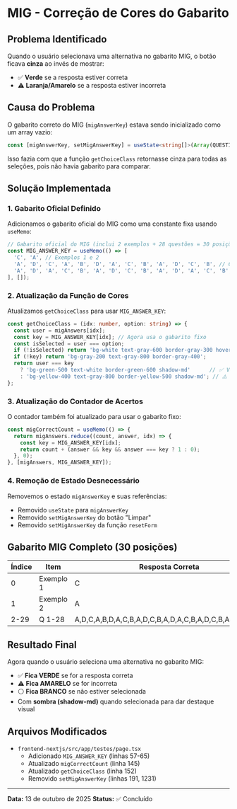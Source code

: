 # MIG - Correção de Cores do Gabarito

## Problema Identificado
Quando o usuário selecionava uma alternativa no gabarito MIG, o botão ficava **cinza** ao invés de mostrar:
- ✅ **Verde** se a resposta estiver correta
- ⚠️ **Laranja/Amarelo** se a resposta estiver incorreta

## Causa do Problema
O gabarito correto do MIG (`migAnswerKey`) estava sendo inicializado como um array vazio:
```typescript
const [migAnswerKey, setMigAnswerKey] = useState<string[]>(Array(QUESTIONS_COUNT).fill(''));
```

Isso fazia com que a função `getChoiceClass` retornasse cinza para todas as seleções, pois não havia gabarito para comparar.

## Solução Implementada

### 1. Gabarito Oficial Definido
Adicionamos o gabarito oficial do MIG como uma constante fixa usando `useMemo`:

```typescript
// Gabarito oficial do MIG (inclui 2 exemplos + 28 questões = 30 posições)
const MIG_ANSWER_KEY = useMemo(() => [
  'C', 'A', // Exemplos 1 e 2
  'A', 'D', 'C', 'A', 'B', 'D', 'A', 'C', 'B', 'A', 'D', 'C', 'B', // Questões 1-13
  'A', 'D', 'A', 'C', 'B', 'A', 'D', 'C', 'B', 'A', 'D', 'A', 'C', 'B', 'D' // Questões 14-28
], []);
```

### 2. Atualização da Função de Cores
Atualizamos `getChoiceClass` para usar `MIG_ANSWER_KEY`:

```typescript
const getChoiceClass = (idx: number, option: string) => {
  const user = migAnswers[idx];
  const key = MIG_ANSWER_KEY[idx]; // Agora usa o gabarito fixo
  const isSelected = user === option;
  if (!isSelected) return 'bg-white text-gray-600 border-gray-300 hover:border-gray-400';
  if (!key) return 'bg-gray-200 text-gray-800 border-gray-400';
  return user === key
    ? 'bg-green-500 text-white border-green-600 shadow-md'      // ✅ Verde se correto
    : 'bg-yellow-400 text-gray-800 border-yellow-500 shadow-md'; // ⚠️ Amarelo se incorreto
};
```

### 3. Atualização do Contador de Acertos
O contador também foi atualizado para usar o gabarito fixo:

```typescript
const migCorrectCount = useMemo(() => {
  return migAnswers.reduce((count, answer, idx) => {
    const key = MIG_ANSWER_KEY[idx];
    return count + (answer && key && answer === key ? 1 : 0);
  }, 0);
}, [migAnswers, MIG_ANSWER_KEY]);
```

### 4. Remoção de Estado Desnecessário
Removemos o estado `migAnswerKey` e suas referências:
- Removido `useState` para `migAnswerKey`
- Removido `setMigAnswerKey` do botão "Limpar"
- Removido `setMigAnswerKey` da função `resetForm`

## Gabarito MIG Completo (30 posições)

| Índice | Item      | Resposta Correta |
|--------|-----------|------------------|
| 0      | Exemplo 1 | C                |
| 1      | Exemplo 2 | A                |
| 2-29   | Q 1-28    | A,D,C,A,B,D,A,C,B,A,D,C,B,A,D,A,C,B,A,D,C,B,A,D,A,C,B,D |

## Resultado Final

Agora quando o usuário seleciona uma alternativa no gabarito MIG:
- ✅ **Fica VERDE** se for a resposta correta
- ⚠️ **Fica AMARELO** se for incorreta
- ⚪ **Fica BRANCO** se não estiver selecionada
- Com **sombra (shadow-md)** quando selecionada para dar destaque visual

## Arquivos Modificados
- `frontend-nextjs/src/app/testes/page.tsx`
  - Adicionado `MIG_ANSWER_KEY` (linhas 57-65)
  - Atualizado `migCorrectCount` (linha 145)
  - Atualizado `getChoiceClass` (linha 152)
  - Removido `setMigAnswerKey` (linhas 191, 1231)

---
**Data:** 13 de outubro de 2025
**Status:** ✅ Concluído

